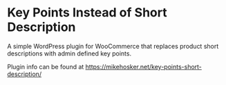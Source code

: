 # Key Points Instead of Short Description
A simple WordPress plugin for WooCommerce that replaces product short descriptions with admin defined key points.

Plugin info can be found at https://mikehosker.net/key-points-short-description/
